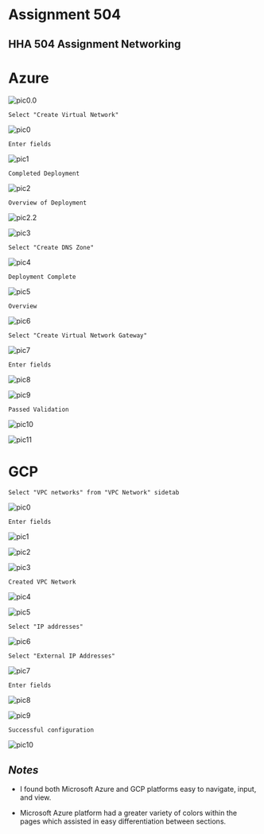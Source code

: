 # Assignment 504 #
## HHA 504 Assignment Networking 

# Azure
![pic0.0](azure/Azurepic0.0.png)

    Select "Create Virtual Network" 

![pic0](azure/Azurepic0.png)

    Enter fields

![pic1](azure/Azurepic1.png)

    Completed Deployment

![pic2](azure/Azurepic2.png)

    Overview of Deployment
    
![pic2.2](azure/Azurepic2.2.png)

![pic3](azure/Azurepic3.png)

    Select "Create DNS Zone"
    
![pic4](azure/Azurepic4.png)

    Deployment Complete

![pic5](azure/Azurepic5.png)

    Overview

![pic6](azure/Azurepic6.png)

    Select "Create Virtual Network Gateway" 

![pic7](azure/Azurepic7.png)

    Enter fields

![pic8](azure/Azurepic8.png)

![pic9](azure/Azurepic9.png)

    Passed Validation

![pic10](azure/Azurepic10.png)

![pic11](azure/Azurepic11.png)

# GCP

    Select "VPC networks" from "VPC Network" sidetab

![pic0](gcp/gcp0.png)

    Enter fields

![pic1](gcp/gcp1.png)

![pic2](gcp/gcp2.png)

![pic3](gcp/gcp3.png)

    Created VPC Network

![pic4](gcp/gcp4.png)

![pic5](gcp/gcp5.png)
    
    Select "IP addresses"

![pic6](gcp/gcp6.png)

    Select "External IP Addresses"

![pic7](gcp/gcp7.png)

    Enter fields

![pic8](gcp/gcp8.png)

![pic9](gcp/gcp9.png)

    Successful configuration

![pic10](gcp/gcp10.png)


## *Notes*
- I found both Microsoft Azure and GCP platforms easy to navigate, input, and view.

- Microsoft Azure platform had a greater variety of colors within the pages which assisted in easy differentiation between sections.